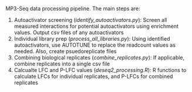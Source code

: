 MP3-Seq data processing pipeline.  The main steps are: 

1. Autoactivator screening (*identify_autoactivators.py*): Screen all measured interactions for potential autoactivators using enrichment values.  Output csv files of any autoactivators
2. Individual library prep (*process_all_libraries.py*): Using identified autoactivators, use AUTOTUNE to replace the readcount values as needed.  Also, create psuedoreplicate files
3. Combining biological replicates (*combine_replicates.py*): If applicable, combine replicates into a single csv file
4. Calcualte LFC and P-LFC values (*deseq2_processing.R*): R functions to calculate LFCs for individual replicates, and P-LFCs for combined replicates 
